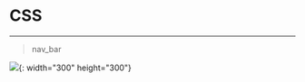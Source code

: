 # CSS

---

> nav_bar

![](https://user-images.githubusercontent.com/66819958/128003112-7adb2963-1b5e-4b36-99a1-313be2b69a99.gif){: width="300" height="300"}
